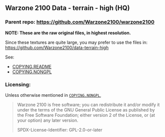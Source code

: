Warzone 2100 Data - terrain - high (HQ)
---------------------------------------

### Parent repo: https://github.com/Warzone2100/warzone2100

**NOTE: These are the raw original files, in highest resolution.**

Since these textures are quite large, you may prefer to use the files in: https://github.com/Warzone2100/data-terrain-high

See:
- [COPYING.README](COPYING.README)
- [COPYING.NONGPL](COPYING.NONGPL)

### Licensing:
Unless otherwise mentioned in [`COPYING.NONGPL`](COPYING.NONGPL),

> Warzone 2100 is free software; you can redistribute it and/or modify it under the terms of the GNU General Public License as published by the Free Software Foundation; either version 2 of the License, or (at your option) any later version.
>
> SPDX-License-Identifier: GPL-2.0-or-later
